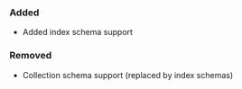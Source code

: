 ### Added
- Added index schema support

### Removed
  - Collection schema support (replaced by index schemas)